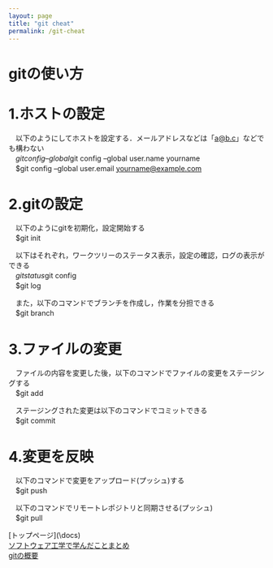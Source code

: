 ```yaml
---
layout: page
title: "git cheat"
permalink: /git-cheat
---
```

# gitの使い方
# 1.ホストの設定
　以下のようにしてホストを設定する．メールアドレスなどは「a@b.c」などでも構わない  
　$git config –global  
　$git config –global user.name yourname  
　$git config –global user.email yourname@example.com

# 2.gitの設定
　以下のようにgitを初期化，設定開始する  
　$git init  

　以下はそれぞれ，ワークツリーのステータス表示，設定の確認，ログの表示ができる  
　$git status  
　$git config  
　$git log

　また，以下のコマンドでブランチを作成し，作業を分担できる  
　$git branch

# 3.ファイルの変更
　ファイルの内容を変更した後，以下のコマンドでファイルの変更をステージングする  
　$git add

　ステージングされた変更は以下のコマンドでコミットできる  
　$git commit

# 4.変更を反映
　以下のコマンドで変更をアップロード(プッシュ)する  
　$git push

　以下のコマンドでリモートレポジトリと同期させる(プッシュ)  
　$git pull

[トップページ](\docs\)  
[ソフトウェア工学で学んだことまとめ](\software)  
[gitの概要](\git-memo)  
